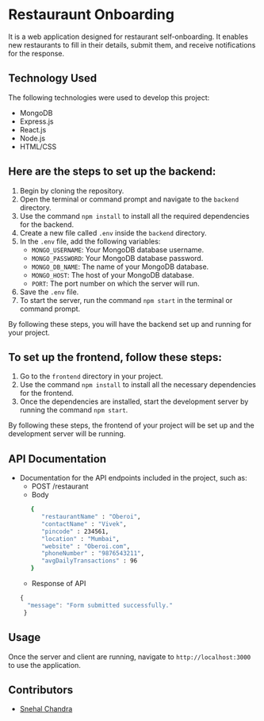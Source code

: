 # Restauraunt Onboarding

It is a web application designed for restaurant self-onboarding. It enables new restaurants to fill in their details, submit them, and receive notifications for the response.

## Technology Used

The following technologies were used to develop this project:

- MongoDB
- Express.js
- React.js
- Node.js
- HTML/CSS

## Here are the steps to set up the backend:

1. Begin by cloning the repository.
2. Open the terminal or command prompt and navigate to the `backend` directory.
3. Use the command `npm install` to install all the required dependencies for the backend.
4. Create a new file called `.env` inside the `backend` directory.
5. In the `.env` file, add the following variables:
   - `MONGO_USERNAME`: Your MongoDB database username.
   - `MONGO_PASSWORD`: Your MongoDB database password.
   - `MONGO_DB_NAME`: The name of your MongoDB database.
   - `MONGO_HOST`: The host of your MongoDB database.
   - `PORT`: The port number on which the server will run.
6. Save the `.env` file.
7. To start the server, run the command `npm start` in the terminal or command prompt.

By following these steps, you will have the backend set up and running for your project.

## To set up the frontend, follow these steps:

1. Go to the `frontend` directory in your project.
2. Use the command `npm install` to install all the necessary dependencies for the frontend.
3. Once the dependencies are installed, start the development server by running the command `npm start`.

By following these steps, the frontend of your project will be set up and the development server will be running.

## API Documentation

- Documentation for the API endpoints included in the project, such as:
  - POST /restaurant
  - Body
  ```BASH    
     {
        "restaurantName" : "Oberoi",
        "contactName" : "Vivek",
        "pincode" : 234561,
        "location" : "Mumbai",
        "website" : "Oberoi.com",
        "phoneNumber" : "9876543211",
        "avgDailyTransactions" : 96
     }    
  ```    
  - Response of API
  ```js
  {
    "message": "Form submitted successfully."
   }
  ```
    

## Usage

Once the server and client are running, navigate to `http://localhost:3000` to use the application.

## Contributors

- [Snehal Chandra](https://github.com/Yellowflash7392)
